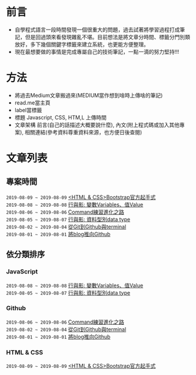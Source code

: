 # 前言
+ 自學程式語言一段時間發現一個很重大的問題，過去試著將學習過程打成筆記，但是回過頭來看發現雜亂不堪。目前想法是將文章分時間、標籤分門別類放好，多下幾個關鍵字標籤來建立系統，也更能方便整理。
+ 現在最想要做的事情是完成專屬自己的技術筆記，一點一滴的努力堅持!!!

# 方法
+ 將過去Medium文章搬過來(MEDIUM當作想到啥時上傳啥的筆記)
+ read.me當主頁
+ label當標籤
+ 標題 Javascript, CSS, HTM,L 上傳時間
+ 文章架構 前言(自己的話描述大概要說什麼), 內文(附上程式碼或加入其他專案), 相關連結(參考資料尊重資料來源，也方便日後查閱)

# 文章列表

## 專案時間
`2019-08-09 ~ 2019-08-09`  [<HTML & CSS>Bootstrap官方起手式](https://github.com/alexgitpage/blog/issues/6)  
`2019-08-08 ~ 2019-08-08`  [<Javascript>行與影: 變數Variables、值Value](https://github.com/alexgitpage/blog/issues/5)  
`2019-08-06 ~ 2019-08-06`  [<Github>Command練習進化之路](https://github.com/alexgitpage/blog/issues/4)  
`2019-08-05 ~ 2019-08-07`  [<Javascript>行與影: 資料型別data type](https://github.com/alexgitpage/blog/issues/3)   
`2019-08-02 ~ 2019-08-04`  [<Github>從Git到Github與terminal](https://github.com/alexgitpage/blog/issues/2)   
`2019-08-01 ~ 2019-08-01`  [<Github>將blog推向Github](https://github.com/alexgitpage/blog/issues/1)   

## 依分類排序

### JavaScript
`2019-08-08 ~ 2019-08-08`  [<Javascript>行與影: 變數Variables、值Value](https://github.com/alexgitpage/blog/issues/5)  
`2019-08-05 ~ 2019-08-07`  [<Javascript>行與影: 資料型別data type](https://github.com/alexgitpage/blog/issues/3)  

### Github
`2019-08-06 ~ 2019-08-06`  [<Github>Command練習進化之路](https://github.com/alexgitpage/blog/issues/4)  
`2019-08-02 ~ 2019-08-04`  [<Github>從Git到Github與terminal](https://github.com/alexgitpage/blog/issues/2)    
`2019-08-01 ~ 2019-08-01`  [<Github>將blog推向Github](https://github.com/alexgitpage/blog/issues/1)  

### HTML & CSS
`2019-08-09 ~ 2019-08-09`  [<HTML & CSS>Bootstrap官方起手式](https://github.com/alexgitpage/blog/issues/6)  

